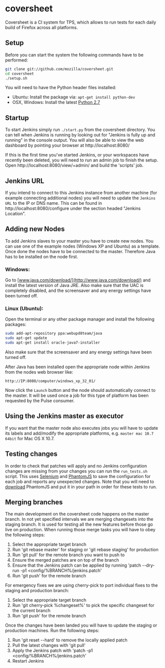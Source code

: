 # coversheet
Coversheet is a CI system for TPS, which allows to run tests for each daily
build of Firefox across all platforms.

## Setup
Before you can start the system the following commands have to be performed:

```bash
git clone git://github.com/mozilla/coversheet.git
cd coversheet
./setup.sh
```

You will need to have the Python header files installed:

* Ubuntu: Install the package via: `apt-get install python-dev`
* OSX, Windows: Install the latest [Python 2.7](http://www.python.org/getit/)

## Startup
To start Jenkins simply run `./start.py` from the coversheet directory. You
can tell when Jenkins is running by looking out for "Jenkins is fully up and
running" in the console output. You will also be able to view the web dashboard
by pointing your browser at http://localhost:8080/

If this is the first time you've started Jenkins, or your workspaces have
recently been deleted, you will need to run an admin job to finish the setup.
Open http://localhost:8080/view/+admin/ and build the 'scripts' job.

## Jenkins URL
If you intend to connect to this Jenkins instance from another machine (for
example connecting additional nodes) you will need to update the `Jenkins URL`
to the IP or DNS name. This can be found in http://localhost:8080/configure
under the section headed "Jenkins Location".

## Adding new Nodes
To add Jenkins slaves to your master you have to create new nodes. You can use
one of the example nodes (Windows XP and Ubuntu) as a template. Once done the
nodes have to be connected to the master. Therefore Java has to be installed on
the node first.

### Windows:
Go to [www.java.com/download/](http://www.java.com/download/) and install the
latest version of Java JRE. Also make sure that the UAC is completely disabled,
and the screensaver and any energy settings have been turned off.

### Linux (Ubuntu):
Open the terminal or any other package manager and install the following
packages:

```bash
sudo add-apt-repository ppa:webupd8team/java
sudo apt-get update
sudo apt-get install oracle-java7-installer
```

Also make sure that the screensaver and any energy settings have been turned
off.

After Java has been installed open the appropriate node within Jenkins from the
nodes web browser like:

    http://IP:8080/computer/windows_xp_32_01/

Now click the `Launch` button and the node should automatically connect to the
master. It will be used once a job for this type of platform has been requested
by the Pulse consumer.

## Using the Jenkins master as executor
If you want that the master node also executes jobs you will have to update its
labels and add/modify the appropriate platforms, e.g. `master mac 10.7 64bit`
for Mac OS X 10.7.

## Testing changes
In order to check that patches will apply and no Jenkins configuration changes
are missing from your changes you can run the `run_tests.sh` script. This uses
[Selenium](http://code.google.com/p/selenium/) and
[PhantomJS](http://phantomjs.org/) to save the configuration for each job and
reports any unexpected changes. Note that you will need to
[download](http://phantomjs.org/download.html) PhantomJS and put it in your
path in order for these tests to run.

## Merging branches
The main development on the coversheet code happens on the master branch. In
not yet specified intervals we are merging changesets into the staging branch.
It is used for testing all the new features before those go live on production.
When running those merge tasks you will have to obey the following steps:

1. Select the appropriate target branch
2. Run 'git rebase master' for staging or 'git rebase staging' for production
3. Run 'git pull' for the remote branch you want to push to
4. Ensure the merged patches are on top of the branch
5. Ensure that the Jenkins patch can be applied by running 'patch --dry-run -p1
 <config/%BRANCH%/jenkins.patch'
6. Run 'git push' for the remote branch

For emergency fixes we are using cherry-pick to port individual fixes to the
staging and production branch:

1. Select the appropriate target branch
2. Run 'git cherry-pick %changeset%' to pick the specific changeset for the
current branch
3. Run 'git push' for the remote branch

Once the changes have been landed you will have to update the staging or
production machines. Run the following steps:

1. Run 'git reset --hard' to remove the locally applied patch
2. Pull the latest changes with 'git pull'
3. Apply the Jenkins patch with 'patch -p1 <config/%BRANCH%/jenkins.patch'
4. Restart Jenkins
